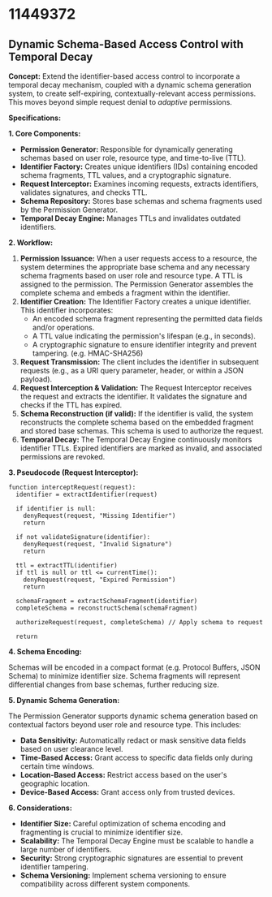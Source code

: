 # 11449372

## Dynamic Schema-Based Access Control with Temporal Decay

**Concept:** Extend the identifier-based access control to incorporate a temporal decay mechanism, coupled with a dynamic schema generation system, to create self-expiring, contextually-relevant access permissions.  This moves beyond simple request denial to *adaptive* permissions.

**Specifications:**

**1. Core Components:**

*   **Permission Generator:**  Responsible for dynamically generating schemas based on user role, resource type, and time-to-live (TTL).
*   **Identifier Factory:** Creates unique identifiers (IDs) containing encoded schema fragments, TTL values, and a cryptographic signature.
*   **Request Interceptor:**  Examines incoming requests, extracts identifiers, validates signatures, and checks TTL.
*   **Schema Repository:** Stores base schemas and schema fragments used by the Permission Generator.
*   **Temporal Decay Engine:** Manages TTLs and invalidates outdated identifiers.

**2. Workflow:**

1.  **Permission Issuance:** When a user requests access to a resource, the system determines the appropriate base schema and any necessary schema fragments based on user role and resource type.  A TTL is assigned to the permission. The Permission Generator assembles the complete schema and embeds a fragment within the identifier.
2.  **Identifier Creation:** The Identifier Factory creates a unique identifier. This identifier incorporates:
    *   An encoded schema fragment representing the permitted data fields and/or operations.
    *   A TTL value indicating the permission's lifespan (e.g., in seconds).
    *   A cryptographic signature to ensure identifier integrity and prevent tampering.  (e.g. HMAC-SHA256)
3.  **Request Transmission:** The client includes the identifier in subsequent requests (e.g., as a URI query parameter, header, or within a JSON payload).
4.  **Request Interception & Validation:** The Request Interceptor receives the request and extracts the identifier. It validates the signature and checks if the TTL has expired.
5.  **Schema Reconstruction (if valid):** If the identifier is valid, the system reconstructs the complete schema based on the embedded fragment and stored base schemas. This schema is used to authorize the request.
6.  **Temporal Decay:** The Temporal Decay Engine continuously monitors identifier TTLs.  Expired identifiers are marked as invalid, and associated permissions are revoked.

**3.  Pseudocode (Request Interceptor):**

```
function interceptRequest(request):
  identifier = extractIdentifier(request)

  if identifier is null:
    denyRequest(request, "Missing Identifier")
    return

  if not validateSignature(identifier):
    denyRequest(request, "Invalid Signature")
    return

  ttl = extractTTL(identifier)
  if ttl is null or ttl <= currentTime():
    denyRequest(request, "Expired Permission")
    return

  schemaFragment = extractSchemaFragment(identifier)
  completeSchema = reconstructSchema(schemaFragment)

  authorizeRequest(request, completeSchema) // Apply schema to request

  return
```

**4. Schema Encoding:**

Schemas will be encoded in a compact format (e.g. Protocol Buffers, JSON Schema) to minimize identifier size.  Schema fragments will represent differential changes from base schemas, further reducing size.  

**5. Dynamic Schema Generation:**

The Permission Generator supports dynamic schema generation based on contextual factors beyond user role and resource type.  This includes:

*   **Data Sensitivity:**  Automatically redact or mask sensitive data fields based on user clearance level.
*   **Time-Based Access:**  Grant access to specific data fields only during certain time windows.
*   **Location-Based Access:** Restrict access based on the user's geographic location.
*   **Device-Based Access:**  Grant access only from trusted devices.

**6.  Considerations:**

*   **Identifier Size:**  Careful optimization of schema encoding and fragmenting is crucial to minimize identifier size.
*   **Scalability:** The Temporal Decay Engine must be scalable to handle a large number of identifiers.
*   **Security:**  Strong cryptographic signatures are essential to prevent identifier tampering.
*    **Schema Versioning:** Implement schema versioning to ensure compatibility across different system components.